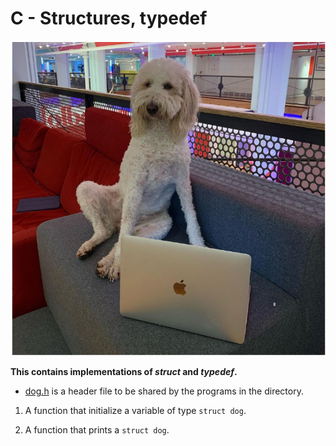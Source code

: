 # C - Structures, typedef
![snapshot](./Snapshot.PNG)

**This contains implementations of _struct_ and _typedef_.**

- [dog.h](./dog.h) is a header file to be shared by the programs in the directory.

1. A function that initialize a variable of type `struct dog`.

2. A function that prints a `struct dog`.
